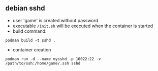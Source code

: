 ## debian sshd

* user 'game' is created without password
* executable ```/init.sh``` will be executed when the container is started
* build command:
```
podman build -t sshd .
```
* container creation
```
podman run -d --name mysshd -p 10022:22 -v /path/to/ssh:/home/game/.ssh sshd
```

